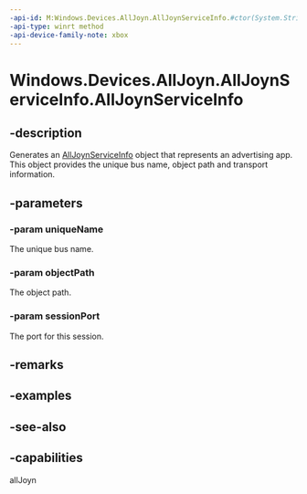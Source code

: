 ```yaml
---
-api-id: M:Windows.Devices.AllJoyn.AllJoynServiceInfo.#ctor(System.String,System.String,System.UInt16)
-api-type: winrt method
-api-device-family-note: xbox
---
```


<!-- Method syntax
public AllJoynServiceInfo(System.String uniqueName, System.String objectPath, System.UInt16 sessionPort)
-->

# Windows.Devices.AllJoyn.AllJoynServiceInfo.AllJoynServiceInfo

## -description
Generates an [AllJoynServiceInfo](alljoynserviceinfo.md) object that represents an advertising app. This object provides the unique bus name, object path and transport information.

## -parameters
### -param uniqueName
The unique bus name.

### -param objectPath
The object path.

### -param sessionPort
The port for this session.

## -remarks

## -examples

## -see-also


## -capabilities
allJoyn
